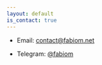 ```yaml
---
layout: default
is_contact: true
---
```


* Email: [contact@fabiom.net](contact@fabiom.net)

* Telegram: [@fabiom](https://t.me/fabiom)
